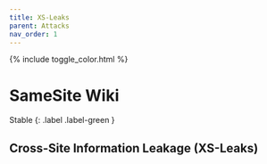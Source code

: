```yaml
---
title: XS-Leaks
parent: Attacks
nav_order: 1
---
```


{% include toggle_color.html %}

# SameSite Wiki

Stable
{: .label .label-green }

## Cross-Site Information Leakage (XS-Leaks)